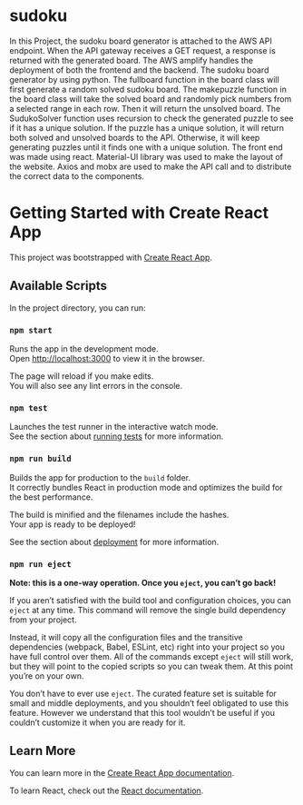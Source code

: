 # sudoku
 
  In this Project, the sudoku board generator is attached to the AWS API endpoint. When the API gateway receives a GET request, a response is returned with the generated board. 
The AWS amplify handles the deployment of both the frontend and the backend. The sudoku board generator by using python. The fullboard function in the board class will first 
generate a random solved sudoku board. The makepuzzle function in the board class will take the solved board and randomly pick numbers from a selected range in each row. Then it 
will return the unsolved board.  The SudukoSolver function uses recursion to check the generated puzzle to see if it has a unique solution. If the puzzle has a unique solution, 
it will return both solved and unsolved boards to the API. Otherwise, it will keep generating puzzles until it finds one with a unique solution. The front end was made using 
react. Material-UI library was used to make the layout of the website. Axios and mobx are used to make the API call and to distribute the correct data to the components.

# Getting Started with Create React App

This project was bootstrapped with [Create React App](https://github.com/facebook/create-react-app).

## Available Scripts

In the project directory, you can run:

### `npm start`

Runs the app in the development mode.\
Open [http://localhost:3000](http://localhost:3000) to view it in the browser.

The page will reload if you make edits.\
You will also see any lint errors in the console.

### `npm test`

Launches the test runner in the interactive watch mode.\
See the section about [running tests](https://facebook.github.io/create-react-app/docs/running-tests) for more information.

### `npm run build`

Builds the app for production to the `build` folder.\
It correctly bundles React in production mode and optimizes the build for the best performance.

The build is minified and the filenames include the hashes.\
Your app is ready to be deployed!

See the section about [deployment](https://facebook.github.io/create-react-app/docs/deployment) for more information.

### `npm run eject`

**Note: this is a one-way operation. Once you `eject`, you can’t go back!**

If you aren’t satisfied with the build tool and configuration choices, you can `eject` at any time. This command will remove the single build dependency from your project.

Instead, it will copy all the configuration files and the transitive dependencies (webpack, Babel, ESLint, etc) right into your project so you have full control over them. All of the commands except `eject` will still work, but they will point to the copied scripts so you can tweak them. At this point you’re on your own.

You don’t have to ever use `eject`. The curated feature set is suitable for small and middle deployments, and you shouldn’t feel obligated to use this feature. However we understand that this tool wouldn’t be useful if you couldn’t customize it when you are ready for it.

## Learn More

You can learn more in the [Create React App documentation](https://facebook.github.io/create-react-app/docs/getting-started).

To learn React, check out the [React documentation](https://reactjs.org/).


